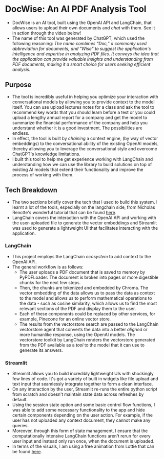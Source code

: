 # DocWise: An AI PDF Analysis Tool
- DocWise is an AI tool, built using the OpenAI API and LangChain, that allows users to upload their own documents and *chat* with them. See it in action through the video below!
- The name of this tool was generated by ChatGPT, which used the following reasoning: *The name combines "Doc," a commonly used abbreviation for documents, and "Wise" to suggest the application's intelligence and expertise in analyzing PDF files. It conveys the idea that the application can provide valuable insights and understanding from PDF documents, making it a smart choice for users seeking efficient analysis.*

## Purpose
- The tool is incredibly useful in helping you optimize your interaction with conversational models by allowing you to provide context to the model itself. You can use upload lectures notes for a class and ask the tool to recommend key words that you should learn before a test or you could upload a lengthy annual report for a company and get the model to summarize the financial performance of the company and help you understand whether it is a good investment. The possibilities are endless. 
- In effect, the tool is built by *chaining* a context engine, (by way of vector embeddings) to the conversational ability of the existing OpenAI models, thereby allowing you to leverage the conversational style and overcome ChatGPT's knowledge limitations.
- I built this tool to help me get experience working with LangChain and understanding how we can use the library to build solutions on top of existing AI models that extend their functionality and improve the process of working with them.

## Tech Breakdown
- The two sections briefly cover the tech that I used to build this system. I learnt a lot of the tools, especially on the langchain side, from Nicholas Renotte's wonderful tutorial that can be found [here](https://www.youtube.com/watch?v=u8vQyTzNGVY&list=PLp7virpu8w7XuBgGJvEWZaLsBM-hnBjq1&index=13&t=195s&ab_channel=NicholasRenotte).
- LangChain covers the interaction with the OpenAI API and working with the user-uploaded file to generate the vector embeddings and Streamlit was used to generate a lightweight UI that facilitates interacting with the application.
### LangChain
- This project employs the LangChain *ecosystem* to add context to the OpenAI API. 
- The general workflow is as follows: 
    - The user uploads a PDF document that is saved to memory by PyPDFLoader. The document is broken into pages or more digestible chunks for the next few steps.
    - Then, the chunks are tokenized and embedded by Chroma. The vector embedding of the data allows us to pass the data as context to the model and allows us to perform mathematical operations to the data - such as cosine similarity, which allows us to find the most relevant sections of the PDF and display them to the user. 
    - Each of these components could be replaced by other services, for example, Pinecone for an online vector store. 
    - The results from the vectorstore search are passed to the LangChain vectorstore agent that converts the data into a better *aligned* or more humanlike response, using the OpenAI models. The vectorstore toolkit by LangChain renders the vectorstore generated from the PDF available as a *tool* to the model that it can use to generate its answers. 
### Streamlit
- Streamlit allows you to build incredibly lightweight UIs with shockingly few lines of code. It's got a variety of built in widgets like file upload and text input that seamlessly integrate together to form a clean interface.
- On any interaction by the user, Streamlit re-runs the entire python script from scratch and doesn't maintain state data across refreshes by default.
- Using the session state option and some basic control flow functions, I was able to add some necessary functionality to the app and hide certain components depending on the user action. For example, if the user has not uploaded any context document, they cannot make any queries.
- Moreover, through this form of state management, I ensure that the computationally intensive LangChain functions aren't rerun for every user input and instead only run once, when the document is uploaded.
- In terms of the visuals, I am using a free animation from Lottie that can be found [here](https://lottiefiles.com/143151-robot-futuristic-ai-animated).
